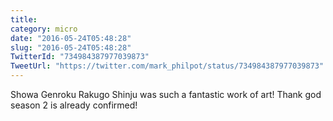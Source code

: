 ```yaml
---
title: 
category: micro
date: "2016-05-24T05:48:28"
slug: "2016-05-24T05:48:28"
TwitterId: "734984387977039873"
TweetUrl: "https://twitter.com/mark_philpot/status/734984387977039873"
---
```


Showa Genroku Rakugo Shinju was such a fantastic work of art! Thank god season 2
is already confirmed!
